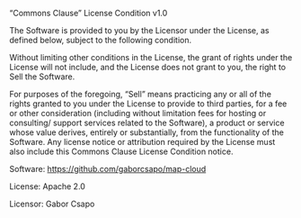 “Commons Clause” License Condition v1.0

The Software is provided to you by the Licensor under the License, as defined below, subject to the following condition.

Without limiting other conditions in the License, the grant of rights under the License will not include, and the License does not grant to you, the right to Sell the Software.

For purposes of the foregoing, “Sell” means practicing any or all of the rights granted to you under the License to provide to third parties, for a fee or other consideration (including without limitation fees for hosting or consulting/ support services related to the Software), a product or service whose value derives, entirely or substantially, from the functionality of the Software. Any license notice or attribution required by the License must also include this Commons Clause License Condition notice.

Software: https://github.com/gaborcsapo/map-cloud

License: Apache 2.0

Licensor: Gabor Csapo
